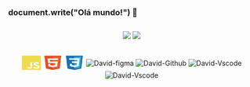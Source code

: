 ### document.write("Olá mundo!") 👋
##
<p align="center">
  <img height="180em" src="https://github-readme-stats.vercel.app/api?username=geossophia&&show_icons=true&title_color=508d4c&icon_color=508d4c&text_color=508d4c&bg_color=ffffff"/>
  <img height="180em" src="https://github-readme-stats.vercel.app/api/top-langs/?username=geossophia&layout=compact&langs_count=7&&title_color=508d4c&icon_color=508d4c&text_color=508d4c&bg_color=ffffff"/>
</p>
<div align="center" style="display: inline_block"><br>
  <img align="center" alt="David-Js" height="30" width="40" src="https://raw.githubusercontent.com/devicons/devicon/master/icons/javascript/javascript-plain.svg">
  <img align="center" alt="David-HTML" height="30" width="40" src="https://raw.githubusercontent.com/devicons/devicon/master/icons/html5/html5-original.svg">
  <img align="center" alt="David-CSS" height="30" width="40" src="https://raw.githubusercontent.com/devicons/devicon/master/icons/css3/css3-original.svg">
  <img align="center" alt="David-figma" height="30" width="40" src="https://cdn.jsdelivr.net/gh/devicons/devicon/icons/figma/figma-original.svg" />
  <img align="center" alt="David-Github" height="30" width="40" src="https://cdn.jsdelivr.net/gh/devicons/devicon/icons/github/github-original.svg" />
  <img align="center" alt="David-Vscode" height="30" width="40" src="https://cdn.jsdelivr.net/gh/devicons/devicon/icons/vscode/vscode-original.svg" />
  <img align="center" alt="David-Vscode" height="30" width="40" src="https://icongr.am/devicon/vuejs-original.svg?size=128&color=currentColor" />
</div>
  
